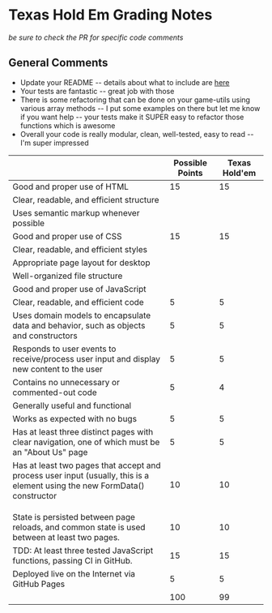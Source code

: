# Texas Hold Em Grading Notes
_be sure to check the PR for specific code comments_
## General Comments
* Update your README -- details about what to include are [here](https://github.com/alchemycodelab/september-2021-foundations-i/blob/main/curriculum/labs/project-guidelines.md#documentation)
* Your tests are fantastic -- great job with those
* There is some refactoring that can be done on your game-utils using various array methods -- I put some examples on there but let me know if you want help -- your tests make it SUPER easy to refactor those functions which is awesome
* Overall your code is really modular, clean, well-tested, easy to read -- I'm super impressed



|                                                                                                                                   | Possible Points | Texas Hold'em |
| --------------------------------------------------------------------------------------------------------------------------------- | --------------- | ------------- |
| Good and proper use of HTML                                                                                                       | 15              | 15            |
| Clear, readable, and efficient structure                                                                                          |                 |               |
| Uses semantic markup whenever possible                                                                                            |                 |               |
| Good and proper use of CSS                                                                                                        | 15              | 15            |
| Clear, readable, and efficient styles                                                                                             |                 |               |
| Appropriate page layout for desktop                                                                                               |                 |               |
| Well-organized file structure                                                                                                     |                 |               |
| Good and proper use of JavaScript                                                                                                 |                 |               |
| Clear, readable, and efficient code                                                                                               | 5               | 5             |
| Uses domain models to encapsulate data and behavior, such as objects and constructors                                             | 5               | 5             |
| Responds to user events to receive/process user input and display new content to the user                                         | 5               | 5             |
| Contains no unnecessary or commented-out code                                                                                     | 5               | 4             |
| Generally useful and functional                                                                                                   |                 |               |
| Works as expected with no bugs                                                                                                    | 5               | 5             |
| Has at least three distinct pages with clear navigation, one of which must be an "About Us" page                                  | 5               | 5             |
| Has at least two pages that accept and process user input (usually, this is a <form> element using the new FormData() constructor | 10              | 10            |
| State is persisted between page reloads, and common state is used between at least two pages.                                     | 10              | 10            |
| TDD: At least three tested JavaScript functions, passing CI in GitHub.                                                            | 15              | 15            |
| Deployed live on the Internet via GitHub Pages                                                                                    | 5               | 5             |
|                                                                                                                                   | 100             | 99            |
